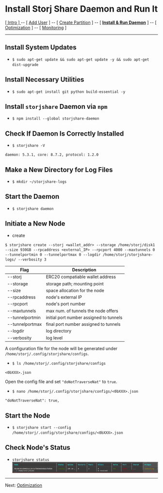 # Install Storj Share Daemon and Run It
[ [ Intro ] ](README.md) -- [ [Add User](user.md) ] -- [ [Create Partition](harddrive.md) ] -- [ [**Install & Run Daemon**](daemon.md) ] -- [ [Optimization](optimization.md) ] -- [ [Monitoring](monitor.md) ]

-----
## Install System Updates
- `$ sudo apt-get update && sudo apt-get update -y && sudo apt-get dist-upgrade`

## Install Necessary Utilities
- `$ sudo apt-get install git python build-essential -y`
## Install `storjshare` Daemon via `npm`
- `$ npm install --global storjshare-daemon`

## Check If Daemon Is Correctly Installed
- `$ storjshare -V`
```
daemon: 5.3.1, core: 8.7.2, protocol: 1.2.0
```

## Make a New Directory for Log Files
- `$ mkdir ~/storjshare-logs`

## Start the Daemon
- `$ storjshare daemon`

## Initiate a New Node
- create
```
$ storjshare create --storj <wallet_addr> --storage /home/storj/disk1 --size 930GB --rpcaddress <external_IP> --rpcport 4000 --maxtunnels 0 --tunnelportmin 0 --tunnelportmax 0 --logdir /home/storj/storjshare-logs/ --verbosity 3
```
| Flag        | Description           
| ------------- |-------------|
| --storj | ERC20 compatiable wallet address |
| --storage      | storage path; mounting point|
| --size | space allocation for the node     |
| --rpcaddress      | node's external IP |
| --rpcport      | node's port number      |
| --maxtunnels | max num. of tunnels the node offers      |
| --tunnelportmin      | initial port number assigned to tunnels |
| --tunnelportmax      | final port number assigned to tunnels |
| --logdir | log directory |
| --verbosity | log level |
A configuration file for the node will be generated under `/home/storj/.config/storjshare/configs`. 
- `$ ls /home/storj/.config/storjshare/configs`
```
<0bXXX>.json
```
Open the config file and set `"doNotTraverseNat"` to `true`.

- `$ nano /home/storj/.config/storjshare/configs/<0bXXX>.json`
```
"doNotTraverseNat": true,
```

## Start the Node
- `$ storjshare start --config /home/storj/.config/storjshare/configs/<0bXXX>.json`

## Check Node's Status
- `storjshare status`
![status](pics/status.png)

---
Next: [Optimization](optimization.md)